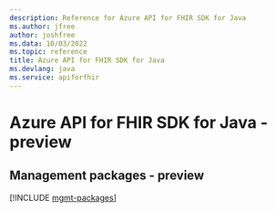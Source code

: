 ```yaml
---
description: Reference for Azure API for FHIR SDK for Java
ms.author: jfree
author: joshfree
ms.data: 10/03/2022
ms.topic: reference
title: Azure API for FHIR SDK for Java
ms.devlang: java
ms.service: apiforfhir
---
```

# Azure API for FHIR SDK for Java - preview

## Management packages - preview
[!INCLUDE [mgmt-packages](api-for-fhir-mgmt-index.md)]